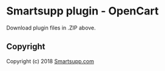 # Smartsupp plugin - OpenCart

Download plugin files in .ZIP above.

## Copyright

Copyright (c) 2018 [Smartsupp.com](https://www.smartsupp.com/)